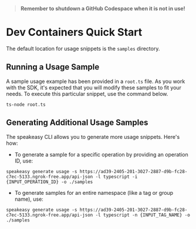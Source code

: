 
> **Remember to shutdown a GitHub Codespace when it is not in use!**

# Dev Containers Quick Start

The default location for usage snippets is the `samples` directory.

## Running a Usage Sample

A sample usage example has been provided in a `root.ts` file. As you work with the SDK, it's expected that you will modify these samples to fit your needs. To execute this particular snippet, use the command below.

```
ts-node root.ts
```

## Generating Additional Usage Samples

The speakeasy CLI allows you to generate more usage snippets. Here's how:

- To generate a sample for a specific operation by providing an operation ID, use:

```
speakeasy generate usage -s https://ad39-2405-201-3027-2887-d9b-fc28-c7ec-5133.ngrok-free.app/api-json -l typescript -i {INPUT_OPERATION_ID} -o ./samples
```

- To generate samples for an entire namespace (like a tag or group name), use:

```
speakeasy generate usage -s https://ad39-2405-201-3027-2887-d9b-fc28-c7ec-5133.ngrok-free.app/api-json -l typescript -n {INPUT_TAG_NAME} -o ./samples
```
